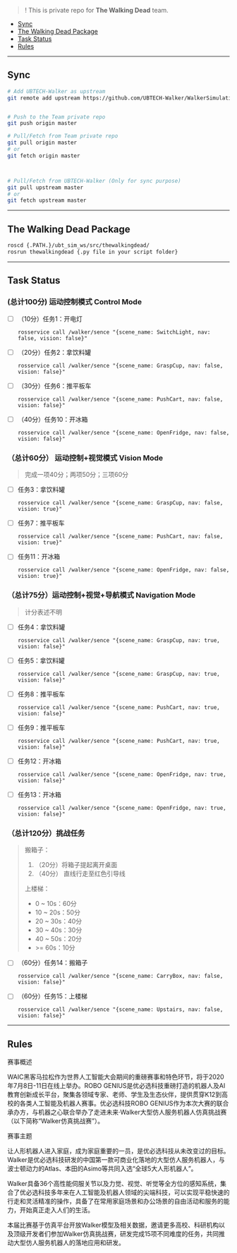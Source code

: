 > ! This is private repo for **The Walking Dead** team.

- [Sync](#sync)
- [The Walking Dead Package](#the-walking-dead-package)
- [Task Status](#task-status)
- [Rules](#rules)


---


## Sync
```bash
# Add UBTECH-Walker as upstream
git remote add upstream https://github.com/UBTECH-Walker/WalkerSimulationFor2020WAIC.git


# Push to the Team private repo
git push origin master

# Pull/Fetch from Team private repo
git pull origin master
# or
git fetch origin master



# Pull/Fetch from UBTECH-Walker (Only for sync purpose)
git pull upstream master
# or
git fetch upstream master

```


---

## The Walking Dead Package
```bash
roscd {.PATH.}/ubt_sim_ws/src/thewalkingdead/
rosrun thewalkingdead {.py file in your script folder}
```

---


## Task Status

### (总计100分) 运动控制模式 Control Mode
- [ ] （10分）任务1：开电灯 
    ```
    rosservice call /walker/sence "{scene_name: SwitchLight, nav: false, vision: false}"
    ```
- [ ] （20分）任务2：拿饮料罐 
    ```
    rosservice call /walker/sence "{scene_name: GraspCup, nav: false, vision: false}"
    ```
- [ ] （30分）任务6：推平板车
    ```
    rosservice call /walker/sence "{scene_name: PushCart, nav: false, vision: false}"
    ```
- [ ] （40分）任务10：开冰箱
    ```
    rosservice call /walker/sence "{scene_name: OpenFridge, nav: false, vision: false}"
    ```

### （总计60分） 运动控制+视觉模式 Vision Mode
> 完成一项40分；两项50分；三项60分
- [ ] 任务3：拿饮料罐
    ```
    rosservice call /walker/sence "{scene_name: GraspCup, nav: false, vision: true}"
    ```
- [ ] 任务7：推平板车
    ```
    rosservice call /walker/sence "{scene_name: PushCart, nav: false, vision: true}"
    ```
- [ ] 任务11：开冰箱 
    ```
    rosservice call /walker/sence "{scene_name: OpenFridge, nav: false, vision: true}"
    ```


### （总计75分）运动控制+视觉+导航模式 Navigation Mode
> 计分表述不明 
- [ ] 任务4：拿饮料罐
    ```
    rosservice call /walker/sence "{scene_name: GraspCup, nav: true, vision: false}"
    ```
- [ ] 任务5：拿饮料罐
    ```
    rosservice call /walker/sence "{scene_name: GraspCup, nav: true, vision: false}"
    ```
- [ ] 任务8：推平板车
    ```
    rosservice call /walker/sence "{scene_name: PushCart, nav: true, vision: false}"
    ```
- [ ] 任务9：推平板车
    ```
    rosservice call /walker/sence "{scene_name: PushCart, nav: true, vision: false}"
    ```
- [ ] 任务12：开冰箱
    ```
    rosservice call /walker/sence "{scene_name: OpenFridge, nav: true, vision: false}"
    ```
- [ ] 任务13：开冰箱
    ```
    rosservice call /walker/sence "{scene_name: OpenFridge, nav: true, vision: false}"
    ```


### （总计120分）挑战任务
> 搬箱子：
> 1. （20分）将箱子提起离开桌面
> 2. （40分） 直线行走至红色引导线
> 
> 上楼梯：
> -  0 ~ 10s：60分
> - 10 ~ 20s：50分
> - 20 ~ 30s：40分
> - 30 ~ 40s：30分
> - 40 ~ 50s：20分
> - \>= 60s：10分
> 

- [ ] （60分）任务14：搬箱子
    ```
    rosservice call /walker/sence "{scene_name: CarryBox, nav: false, vision: false}"
    ```
- [ ] （60分）任务15：上楼梯
    ```
    rosservice call /walker/sence "{scene_name: Upstairs, nav: false, vision: false}"
    ```




---

## Rules

赛事概述 

WAIC黑客马拉松作为世界人工智能大会期间的重磅赛事和特色环节，将于2020年7月8日-11日在线上举办。ROBO GENIUS是优必选科技重磅打造的机器人及AI教育创新成长平台，聚集各领域专家、老师、学生及生态伙伴，提供贯穿K12到高校的各类人工智能及机器人赛事。优必选科技ROBO GENIUS作为本次大赛的联合承办方，与机器之心联合举办了走进未来·Walker大型仿人服务机器人仿真挑战赛（以下简称“Walker仿真挑战赛”）。  
  
赛事主题

让人形机器人进入家庭，成为家庭重要的一员，是优必选科技从未改变过的目标。Walker是优必选科技研发的中国第一款可商业化落地的大型仿人服务机器人，与波士顿动力的Atlas、本田的Asimo等共同入选“全球5大人形机器人”。

Walker具备36个高性能伺服关节以及力觉、视觉、听觉等全方位的感知系统，集合了优必选科技多年来在人工智能及机器人领域的尖端科技，可以实现平稳快速的行走和灵活精准的操作，具备了在常用家庭场景和办公场景的自由活动和服务的能力，开始真正走入人们的生活。

本届比赛基于仿真平台开放Walker模型及相关数据，邀请更多高校、科研机构以及顶级开发者们参加Walker仿真挑战赛，研发完成15项不同难度的任务，共同推动大型仿人服务机器人的落地应用和研发。
